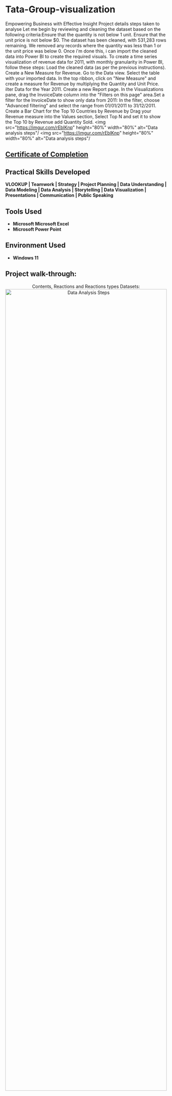 # Tata-Group-visualization
Empowering Business with Effective Insight 
Project details steps taken to analyse Let me begin by reviewing and cleaning the dataset based on the following criteria:Ensure that the quantity is not below 1 unit.
Ensure that the unit price is not below $0. The dataset has been cleaned, with 531,283 rows remaining. We removed any records where the quantity was less than 1 or the unit price was below 0. Once i'm done this, i can import the cleaned data into Power BI to create the required visuals. To create a time series visualization of revenue data for 2011, with monthly granularity in Power BI, follow these steps: Load the cleaned data (as per the previous instructions). Create a New Measure for Revenue. Go to the Data view. Select the table with your imported data. In the top ribbon, click on "New Measure" and create a measure for Revenue by multiplying the Quantity and Unit Price. ilter Data for the Year 2011. Create a new Report page. In the Visualizations pane, drag the InvoiceDate column into the "Filters on this page" area.Set a filter for the InvoiceDate to show only data from 2011: In the filter, choose "Advanced filtering" and select the range from 01/01/2011 to 31/12/2011.
Create a Bar Chart for the Top 10 Countries by Revenue by Drag your Revenue measure into the Values section, Select Top N and set it to show the Top 10 by Revenue add Quantity Sold.
<img src="https://imgur.com/rEblKnp" height="80%" width="80%" alt="Data analysis steps"/
 <img src="https://imgur.com/rEblKnp" height="80%" width="80%" alt="Data analysis steps"/


#### [<h2>Certificate of Completion</h2>](https://forage-uploads-prod.s3.amazonaws.com/completion-certificates/Tata/MyXvBcppsW2FkNYCX_Tata%20Group_CwhEAuevvJsafxPg6_1727284227103_completion_certificate.pdf)

<h2>Practical Skills Developed</h2>

<b> VLOOKUP | Teamwork | Strategy | Project Planning | Data Understanding | Data Modeling | Data Analysis | Storytelling | Data Visualization | Presentations | Communication | Public Speaking </b> 

<h2>Tools Used</h2>

- <b>Microsoft Microsoft Excel</b>
- <b>Microsoft Power Point</b> 

<h2>Environment Used </h2>

- <b>Windows 11</b>

<h2>Project walk-through:</h2>

<p align="center">
Contents, Reactions and Reactions types Datasets: <br/>
<img src="https://i.imgur.com/oezyBNW.png" height="80%" width="100%" alt="Data Analysis Steps"/>
<br />
<br />
Merge all datasets into one excel sheet. Group columns according to common columns. Cleane data by removing rows that have values which are missing, changing the data type of some values within a column, and removing columns which are not relevant to this task. Model data by using "vlookup" and "sum if" to define relationships. <br/>

  <img src="https://i.imgur.com/PH0jVIn.png" height="80%" width="80%" alt="Data analysis steps"/>
<br />
<br />
Use "SUMIF" to sum them up to obtain the TOP 5 categories: <br/>
<img src="https://i.imgur.com/N8t9BPM.png" height="80%" width="80%" alt="Data analysis steps"/>
<br />
<br />
Insights are drawn from the cleaned data to design a Visualised powerpoint for presentation.:  <br/>
<img src="https://i.imgur.com/JzTfado.jpg" height="80%" width="80%" alt="Data analysis steps"/>
<br />
<br />

<!--
 ```diff
- text in red
+ text in green
! text in orange
# text in gray
@@ text in purple (and bold)@@
```
--!>
